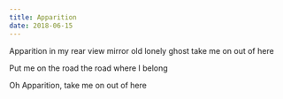 ```yaml
---
title: Apparition
date: 2018-06-15
---
```


Apparition in my rear view mirror
    old lonely ghost take me on out of here

Put me on the road
    the road where I belong

Oh Apparition, take me on out of here
